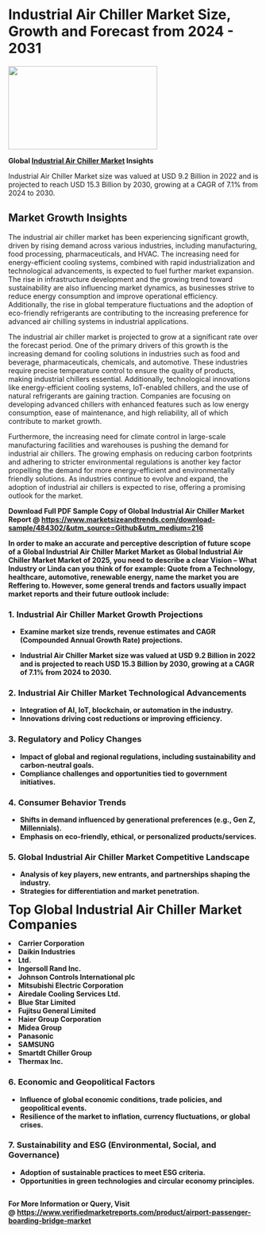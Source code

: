 <H1>Industrial Air Chiller Market Size, Growth and Forecast from 2024 - 2031</H1><img class="aligncenter size-medium wp-image-584254" src="https://thirdeyenews.in/wp-content/uploads/2024/09/Global-Market-Research-300x168.jpeg" alt="" width="300" height="168" /><p><strong>Global&nbsp;<a href="https://www.marketsizeandtrends.com/download-sample/484302/&amp;utm_source=Github&utm_medium=216">Industrial Air Chiller Market</a> Insights</strong></p><p>Industrial Air Chiller Market size was valued at USD 9.2 Billion in 2022 and is projected to reach USD 15.3 Billion by 2030, growing at a CAGR of 7.1% from 2024 to 2030.</p><p><h2>Market Growth Insights</h2> <p>The industrial air chiller market has been experiencing significant growth, driven by rising demand across various industries, including manufacturing, food processing, pharmaceuticals, and HVAC. The increasing need for energy-efficient cooling systems, combined with rapid industrialization and technological advancements, is expected to fuel further market expansion. The rise in infrastructure development and the growing trend toward sustainability are also influencing market dynamics, as businesses strive to reduce energy consumption and improve operational efficiency. Additionally, the rise in global temperature fluctuations and the adoption of eco-friendly refrigerants are contributing to the increasing preference for advanced air chilling systems in industrial applications.</p> <p><strong></strong></p> <p>The industrial air chiller market is projected to grow at a significant rate over the forecast period. One of the primary drivers of this growth is the increasing demand for cooling solutions in industries such as food and beverage, pharmaceuticals, chemicals, and automotive. These industries require precise temperature control to ensure the quality of products, making industrial chillers essential. Additionally, technological innovations like energy-efficient cooling systems, IoT-enabled chillers, and the use of natural refrigerants are gaining traction. Companies are focusing on developing advanced chillers with enhanced features such as low energy consumption, ease of maintenance, and high reliability, all of which contribute to market growth.</p> <p>Furthermore, the increasing need for climate control in large-scale manufacturing facilities and warehouses is pushing the demand for industrial air chillers. The growing emphasis on reducing carbon footprints and adhering to stricter environmental regulations is another key factor propelling the demand for more energy-efficient and environmentally friendly solutions. As industries continue to evolve and expand, the adoption of industrial air chillers is expected to rise, offering a promising outlook for the market.</p> <p><strong></p><p><span class=""><strong>Download Full PDF Sample Copy of Global Industrial Air Chiller Market Report</strong> @ <a href="https://www.marketsizeandtrends.com/download-sample/484302/&amp;utm_source=Github&utm_medium=216" target="_blank">https://www.marketsizeandtrends.com/download-sample/484302/&amp;utm_source=Github&utm_medium=216</a></span></p><p>In order to make an accurate and perceptive description of future scope of a Global&nbsp;Industrial Air Chiller Market Market as Global&nbsp;Industrial Air Chiller Market Market of 2025, you need to describe a clear Vision &ndash; What Industry or Linda can you think of for example: Quote from a Technology, healthcare, automotive, renewable energy, name the market you are Reffering to. However, some general trends and factors usually impact market reports and their future outlook include:</p><h3>1.&nbsp;<strong>Industrial Air Chiller Market Growth Projections</strong></h3><ul><li>Examine market size trends, revenue estimates and CAGR (Compounded Annual Growth Rate) projections.</li><li><p>Industrial Air Chiller Market size was valued at USD 9.2 Billion in 2022 and is projected to reach USD 15.3 Billion by 2030, growing at a CAGR of 7.1% from 2024 to 2030.</p></li></ul><h3>2.&nbsp;<strong>Industrial Air Chiller Market Technological Advancements</strong></h3><ul><li>Integration of AI, IoT, blockchain, or automation in the industry.</li><li>Innovations driving cost reductions or improving efficiency.</li></ul><h3>3.&nbsp;<strong>Regulatory and Policy Changes</strong></h3><ul><li>Impact of global and regional regulations, including sustainability and carbon-neutral goals.</li><li>Compliance challenges and opportunities tied to government initiatives.</li></ul><h3>4.&nbsp;<strong>Consumer Behavior Trends</strong></h3><ul><li>Shifts in demand influenced by generational preferences (e.g., Gen Z, Millennials).</li><li>Emphasis on eco-friendly, ethical, or personalized products/services.</li></ul><h3>5.&nbsp;<strong>Global Industrial Air Chiller Market Competitive Landscape</strong></h3><ul><li>Analysis of key players, new entrants, and partnerships shaping the industry.</li><li>Strategies for differentiation and market penetration.</li></ul><p data-pm-slice="1 1 []"><span style="color: inherit; font-family: inherit; font-size: 25px;">Top Global Industrial Air Chiller Market Companies</span></p><div class="" data-test-id=""><p><li>Carrier Corporation</li><li> Daikin Industries</li><li> Ltd.</li><li> Ingersoll Rand Inc.</li><li> Johnson Controls International plc</li><li> Mitsubishi Electric Corporation</li><li> Airedale Cooling Services Ltd.</li><li> Blue Star Limited</li><li> Fujitsu General Limited</li><li> Haier Group Corporation</li><li> Midea Group</li><li> Panasonic</li><li> SAMSUNG</li><li> Smartdt Chiller Group</li><li> Thermax Inc.</li></p></div><h3>6.&nbsp;<strong>Economic and Geopolitical Factors</strong></h3><ul><li>Influence of global economic conditions, trade policies, and geopolitical events.</li><li>Resilience of the market to inflation, currency fluctuations, or global crises.</li></ul><h3>7.&nbsp;<strong>Sustainability and ESG (Environmental, Social, and Governance)</strong></h3><ul><li>Adoption of sustainable practices to meet ESG criteria.</li><li>Opportunities in green technologies and circular economy principles.</li></ul><h2><strong style="font-size: 14px;">For More Information or Query, Visit @&nbsp;</strong><a style="background-color: #ffffff; font-size: 14px;" href="https://www.marketsizeandtrends.com/report/industrial-air-chiller-market/" target="_blank">https://www.verifiedmarketreports.com/product/airport-passenger-boarding-bridge-market</a></h2>
